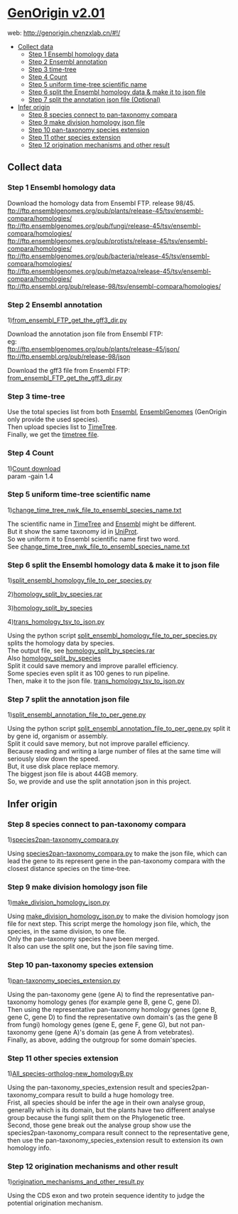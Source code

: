 # [GenOrigin v2.01](http://genorigin.chenzxlab.cn/#!/)
web: http://genorigin.chenzxlab.cn/#!/  
  * [Collect data](#collect-data)
    + [Step 1 Ensembl homology data](#step-1-ensembl-homology-data)
    + [Step 2 Ensembl annotation](#step-2-ensembl-annotation)
    + [Step 3 time-tree](#step-3-time-tree)
    + [Step 4 Count](#step-4-count)
    + [Step 5 uniform time-tree scientific name](#step-5-uniform-time-tree-scientific-name)
    + [Step 6 split the Ensembl homology data & make it to json file](#step-6-split-the-ensembl-homology-data---make-it-to-json-file)
    + [Step 7 split the annotation json file (Optional)](#step-7-split-the-annotation-json-file)
  * [Infer origin](#infer-origin)
    + [Step 8 species connect to pan-taxonomy compara](#step-8-species-connect-to-pan-taxonomy-compara)
    + [Step 9 make division homology json file](#step-9-make-division-homology-json-file)
    + [Step 10 pan-taxonomy species extension](#step-10-pan-taxonomy-species-extension)
    + [Step 11 other species extension](#step-11-other-species-extension)
    + [Step 12 origination mechanisms and other result](#step-12-origination-mechanisms-and-other-result)

## Collect data 
### Step 1 Ensembl homology data
Download the homology data from Ensembl FTP. release 98/45.  
ftp://ftp.ensemblgenomes.org/pub/plants/release-45/tsv/ensembl-compara/homologies/  
ftp://ftp.ensemblgenomes.org/pub/fungi/release-45/tsv/ensembl-compara/homologies/  
ftp://ftp.ensemblgenomes.org/pub/protists/release-45/tsv/ensembl-compara/homologies/  
ftp://ftp.ensemblgenomes.org/pub/bacteria/release-45/tsv/ensembl-compara/homologies/  
ftp://ftp.ensemblgenomes.org/pub/metazoa/release-45/tsv/ensembl-compara/homologies/  
ftp://ftp.ensembl.org/pub/release-98/tsv/ensembl-compara/homologies/  

### Step 2 Ensembl annotation
1)[from_ensembl_FTP_get_the_gff3_dir.py](https://github.com/huanananan/GenOrigin/blob/master/from_ensembl_FTP_get_the_gff3_dir.py)  

Download the annotation json file from Ensembl FTP:  
eg:  
ftp://ftp.ensemblgenomes.org/pub/plants/release-45/json/  
ftp://ftp.ensembl.org/pub/release-98/json  

Download the gff3 file from Ensembl FTP:  
[from_ensembl_FTP_get_the_gff3_dir.py](https://github.com/huanananan/GenOrigin/blob/master/from_ensembl_FTP_get_the_gff3_dir.py)  

### Step 3 time-tree
Use the total species list from both [Ensembl](http://www.ensembl.org/), [EnsemblGenomes](http://www.ensemblgenomes.org/) (GenOrigin only provide the used species).   
Then upload species list to [TimeTree](http://www.timetree.org/).   
Finally, we get the [timetree file](https://github.com/huanananan/GenOrigin/tree/master/nwk).   

### Step 4 Count
1)[Count download](https://www.iro.umontreal.ca/~csuros/gene_content/count.html)  
param -gain 1.4

### Step 5 uniform time-tree scientific name
1)[change_time_tree_nwk_file_to_ensembl_species_name.txt](https://github.com/huanananan/GenOrigin/blob/master/change_time_tree_nwk_file_to_ensembl_species_name.txt)  

The scientific name in [TimeTree](timetree.org) and [Ensembl](ensembl.org) might be different.  
But it show the same taxonomy id in [UniProt](www.uniprot.org).  
So we uniform it to Ensembl scientific name first two word.  
See [change_time_tree_nwk_file_to_ensembl_species_name.txt](https://github.com/huanananan/GenOrigin/blob/master/change_time_tree_nwk_file_to_ensembl_species_name.txt)  

### Step 6 split the Ensembl homology data & make it to json file
1)[split_ensembl_homology_file_to_per_species.py](https://github.com/huanananan/GenOrigin/blob/master/split_ensembl_homology_file_to_per_species.py)  

2)[homology_split_by_species.rar](https://github.com/huanananan/GenOrigin/blob/master/homology_split_by_species.rar)   

3)[homology_split_by_species](https://github.com/huanananan/GenOrigin/tree/master/homology_split_by_species)  

4)[trans_homology_tsv_to_json.py](https://github.com/huanananan/GenOrigin/blob/master/trans_homology_tsv_to_json.py)  

Using the python script [split_ensembl_homology_file_to_per_species.py](https://github.com/huanananan/GenOrigin/blob/master/split_ensembl_homology_file_to_per_species.py) splits the homology data by species.  
The output file, see [homology_split_by_species.rar](https://github.com/huanananan/GenOrigin/blob/master/homology_split_by_species.rar)  
Also [homology_split_by_species](https://github.com/huanananan/GenOrigin/tree/master/homology_split_by_species)  
Split it could save memory and improve parallel efficiency.    
Some species even split it as 100 genes to run pipeline.    
Then, make it to the json file. [trans_homology_tsv_to_json.py](https://github.com/huanananan/GenOrigin/blob/master/trans_homology_tsv_to_json.py)  

### Step 7 split the annotation json file
1)[split_ensembl_annotation_file_to_per_gene.py](https://github.com/huanananan/GenOrigin/blob/master/split_ensembl_annotation_file_to_per_gene.py)   

Using the python script [split_ensembl_annotation_file_to_per_gene.py](https://github.com/huanananan/GenOrigin/blob/master/split_ensembl_annotation_file_to_per_gene.py)   split it by gene id, organism or assembly.      
Split it could save memory, but not improve parallel efficiency.  
Because reading and writing a large number of files at the same time will seriously slow down the speed.  
But, it use disk place replace memory.  
The biggest json file is about 44GB memory.  
So, we provide and use the split annotation json in this project.  

## Infer origin
### Step 8 species connect to pan-taxonomy compara
1)[species2pan-taxonomy_compara.py](https://github.com/huanananan/GenOrigin/blob/master/species2pan-taxonomy_compara.py)  

Using [species2pan-taxonomy_compara.py](https://github.com/huanananan/GenOrigin/blob/master/species2pan-taxonomy_compara.py) to make the json file, which can lead the gene to its represent gene in the pan-taxonomy compara with the closest distance species on the time-tree.  

### Step 9 make division homology json file
1)[make_division_homology_json.py](https://github.com/huanananan/GenOrigin/blob/master/make_division_homology_json.py)  

Using [make_division_homology_json.py](https://github.com/huanananan/GenOrigin/blob/master/make_division_homology_json.py) to make the division homology json file for next step.
This script merge the homology json file, which, the species, in the same division, to one file.  
Only the pan-taxonomy species have been merged.  
It also can use the split one, but the json file saving time.  

### Step 10 pan-taxonomy species extension
1)[pan-taxonomy_species_extension.py](https://github.com/huanananan/GenOrigin/blob/master/pan-taxonomy_species_extension.py)  

Using the pan-taxonomy gene (gene A) to find the representative pan-taxonomy homology genes (for example gene B, gene C, gene D).  
Then using the representative pan-taxonomy homology genes (gene B, gene C, gene D) to find the representative own domain's (as the gene B from fungi) homology genes (gene E, gene F, gene G), but not pan-taxonomy gene (gene A)'s domain (as gene A from vetebrates).  
Finally, as above, adding the outgroup for some domain'species.

### Step 11 other species extension
1)[All_species-ortholog-new_homologyB.py](https://github.com/huanananan/GenOrigin/blob/master/All_species-ortholog-new_homologyB.py)  

Using the pan-taxonomy_species_extension result and species2pan-taxonomy_compara result to build a huge homology tree.  
Frist, all species should be infer the age in their own analyse group, generally which is its domain, but the plants have two different analyse group because the fungi split them on the Phylogenetic tree.  
Second, those gene break out the analyse group show use the species2pan-taxonomy_compara result connect to the representative gene, then use the pan-taxonomy_species_extension result to extension its own homology info.  

### Step 12 origination mechanisms and other result
1)[origination_mechanisms_and_other_result.py](https://github.com/huanananan/GenOrigin/blob/master/origination_mechanisms_and_other_result.py)  

Using the CDS exon and two protein sequence identity to judge the potential origination mechanism.  

